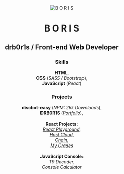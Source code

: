 <p align="center">
  <img src="https://i.imgur.com/UFREZ1Y.png" alt="B O R I S"></img>
</p>

<h1 align="center">B O R I S</h1>
<h2 align="center">drb0r1s / Front-end Web Developer</h2>

<h3 align="center">Skills</h3>

<p align="center">
  <b>HTML</b>,<br>
  <b>CSS</b> (<i>SASS / Bootstrap</i>),<br>
  <b>JavaScript</b> (<i>React</i>)
</p>

<h3 align="center">Projects</h3>

<p align="center">
  <b>discbot-easy</b> (<i>NPM: 26k Downloads</i>),<br>
  <b>DRB0R1S</b> (<i><a href="https://boris.ml">Portfolio</a></i>),<br><br>
  <b>React Projects:</b><br>
  <i><a href="https://drb0r1s-react-playground.netlify.app">React Playground</a></i>,<br>
  <i><a href="https://drb0r1s-host-cloud-react.netlify.app">Host Cloud</a></i>,<br>
  <i><a href="https://drb0r1s-chain-react.netlify.app">Chain</a></i>,<br>
  <i><a href="https://drb0r1s-my-grades.netlify.app">My Grades</a></i><br><br>
  <b>JavaScript Console:</b><br>
  <i>T9 Decoder</i>,<br>
  <i>Console Calculator</i><br>
</p>
